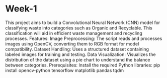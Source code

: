 # Week-1
This project aims to build a Convolutional Neural Network (CNN) model for classifying waste into categories such as Organic and Recyclable. This classification will aid in efficient waste management and recycling processes.
Features:
Image Preprocessing:
The script reads and processes images using OpenCV, converting them to RGB format for model compatibility.
Dataset Handling:
Uses a structured dataset containing labeled images for training and testing.
Data Visualization:
Visualizes the distribution of the dataset using a pie chart to understand the balance between categories.
Prerequisites:
Install the required Python libraries:
pip install opencv-python tensorflow matplotlib pandas tqdm
